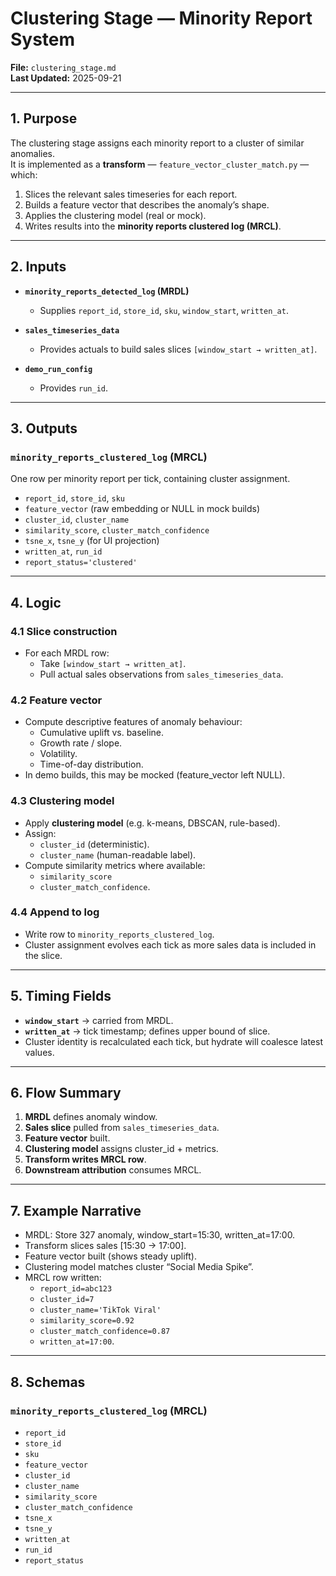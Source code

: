 # Clustering Stage — Minority Report System  
**File:** `clustering_stage.md`  
**Last Updated:** 2025-09-21  

---

## 1. Purpose  
The clustering stage assigns each minority report to a cluster of similar anomalies.  
It is implemented as a **transform** — `feature_vector_cluster_match.py` — which:  
1. Slices the relevant sales timeseries for each report.  
2. Builds a feature vector that describes the anomaly’s shape.  
3. Applies the clustering model (real or mock).  
4. Writes results into the **minority reports clustered log (MRCL)**.  

---

## 2. Inputs  
- **`minority_reports_detected_log` (MRDL)**  
  - Supplies `report_id`, `store_id`, `sku`, `window_start`, `written_at`.  

- **`sales_timeseries_data`**  
  - Provides actuals to build sales slices `[window_start → written_at]`.  

- **`demo_run_config`**  
  - Provides `run_id`.  

---

## 3. Outputs  

### `minority_reports_clustered_log` (MRCL)  
One row per minority report per tick, containing cluster assignment.  
- `report_id`, `store_id`, `sku`  
- `feature_vector` (raw embedding or NULL in mock builds)  
- `cluster_id`, `cluster_name`  
- `similarity_score`, `cluster_match_confidence`  
- `tsne_x`, `tsne_y` (for UI projection)  
- `written_at`, `run_id`  
- `report_status='clustered'`  

---

## 4. Logic  

### 4.1 Slice construction  
- For each MRDL row:  
  - Take `[window_start → written_at]`.  
  - Pull actual sales observations from `sales_timeseries_data`.  

### 4.2 Feature vector  
- Compute descriptive features of anomaly behaviour:  
  - Cumulative uplift vs. baseline.  
  - Growth rate / slope.  
  - Volatility.  
  - Time-of-day distribution.  
- In demo builds, this may be mocked (feature_vector left NULL).  

### 4.3 Clustering model  
- Apply **clustering model** (e.g. k-means, DBSCAN, rule-based).  
- Assign:  
  - `cluster_id` (deterministic).  
  - `cluster_name` (human-readable label).  
- Compute similarity metrics where available:  
  - `similarity_score`  
  - `cluster_match_confidence`.  

### 4.4 Append to log  
- Write row to `minority_reports_clustered_log`.  
- Cluster assignment evolves each tick as more sales data is included in the slice.  

---

## 5. Timing Fields  
- **`window_start`** → carried from MRDL.  
- **`written_at`** → tick timestamp; defines upper bound of slice.  
- Cluster identity is recalculated each tick, but hydrate will coalesce latest values.  

---

## 6. Flow Summary  
1. **MRDL** defines anomaly window.  
2. **Sales slice** pulled from `sales_timeseries_data`.  
3. **Feature vector** built.  
4. **Clustering model** assigns cluster_id + metrics.  
5. **Transform writes MRCL row**.  
6. **Downstream attribution** consumes MRCL.  

---

## 7. Example Narrative  

- MRDL: Store 327 anomaly, window_start=15:30, written_at=17:00.  
- Transform slices sales [15:30 → 17:00].  
- Feature vector built (shows steady uplift).  
- Clustering model matches cluster “Social Media Spike”.  
- MRCL row written:  
  - `report_id=abc123`  
  - `cluster_id=7`  
  - `cluster_name='TikTok Viral'`  
  - `similarity_score=0.92`  
  - `cluster_match_confidence=0.87`  
  - `written_at=17:00`.  

---

## 8. Schemas  

### `minority_reports_clustered_log` (MRCL)  
- `report_id`  
- `store_id`  
- `sku`  
- `feature_vector`  
- `cluster_id`  
- `cluster_name`  
- `similarity_score`  
- `cluster_match_confidence`  
- `tsne_x`  
- `tsne_y`  
- `written_at`  
- `run_id`  
- `report_status`  
